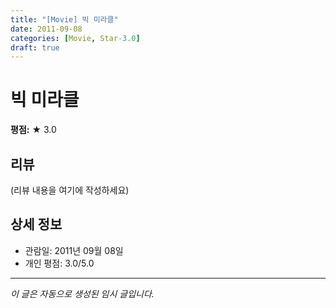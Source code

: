 ```yaml
---
title: "[Movie] 빅 미라클"
date: 2011-09-08
categories: [Movie, Star-3.0]
draft: true
---
```


# 빅 미라클

**평점:** ★ 3.0

## 리뷰

(리뷰 내용을 여기에 작성하세요)

## 상세 정보

- 관람일: 2011년 09월 08일
- 개인 평점: 3.0/5.0

---

*이 글은 자동으로 생성된 임시 글입니다.*

